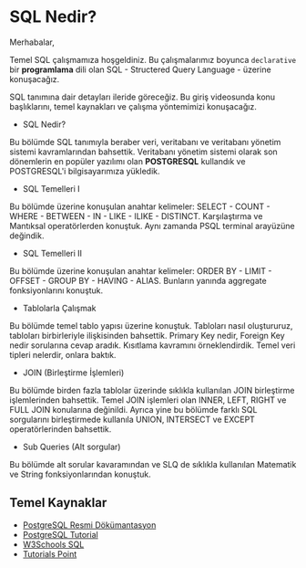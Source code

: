 
SQL Nedir?
======

Merhabalar,

Temel SQL çalışmamıza hoşgeldiniz. Bu çalışmalarımız boyunca `declarative` bir **programlama** dili olan SQL - Structered Query Language - üzerine konuşacağız.

SQL tanımına dair detayları ileride göreceğiz. Bu giriş videosunda konu başlıklarını, temel kaynakları ve çalışma yöntemimizi konuşacağız.

* SQL Nedir?

Bu bölümde SQL tanımıyla beraber veri, veritabanı ve veritabanı yönetim sistemi kavramlarından bahsettik. Veritabanı yönetim sistemi olarak son dönemlerin en popüler
yazılımı olan **POSTGRESQL** kullandık ve POSTGRESQL'i bilgisayarımıza yükledik.

* SQL Temelleri I

Bu bölümde üzerine konuşulan anahtar kelimeler: SELECT - COUNT - WHERE - BETWEEN - IN - LIKE - ILIKE - DISTINCT. Karşılaştırma ve Mantıksal operatörlerden konuştuk.
Aynı zamanda PSQL terminal arayüzüne değindik.

* SQL Temelleri II

Bu bölümde üzerine konuşulan anahtar kelimeler: ORDER BY - LIMIT - OFFSET - GROUP BY - HAVING - ALIAS. Bunların yanında aggregate fonksiyonlarını konuştuk.

* Tablolarla Çalışmak

Bu bölümde temel tablo yapısı üzerine konuştuk. Tabloları nasıl oluştururuz, tabloları birbirleriyle ilişkisinden bahsettik. Primary Key nedir, Foreign Key
nedir sorularına cevap aradık. Kısıtlama kavramını örneklendirdik. Temel veri tipleri nelerdir, onlara baktık.

* JOIN (Birleştirme İşlemleri)

Bu bölümde birden fazla tablolar üzerinde sıklıkla kullanılan JOIN birleştirme işlemlerinden bahsettik. Temel JOIN işlemleri olan INNER, LEFT, RIGHT ve FULL JOIN
konularına değinildi. Ayrıca yine bu bölümde farklı SQL sorgularını birleştirmede kullanıla UNION, INTERSECT ve EXCEPT operatörlerinden bahsettik.

* Sub Queries (Alt sorgular)

Bu bölümde alt sorular kavaramından ve SLQ de sıklıkla kullanılan Matematik ve String fonksiyonlarından konuştuk.






## Temel Kaynaklar
- [PostgreSQL Resmi Dökümantasyon](https://www.postgresql.org/download/)
- [PostgreSQL Tutorial](https://www.postgresqltutorial.com/)
- [W3Schools SQL](https://www.w3schools.com/sql)
- [Tutorials Point](https://www.tutorialspoint.com/postgresql/index.htm)
